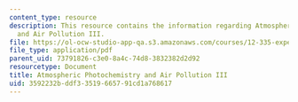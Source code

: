 ```yaml
---
content_type: resource
description: This resource contains the information regarding Atmospheric Photochemistry
  and Air Pollution III.
file: https://ol-ocw-studio-app-qa.s3.amazonaws.com/courses/12-335-experimental-atmospheric-chemistry-fall-2014/3592232bddf33519665791cd1a768617_MIT12_335F14_Lecture1_3.pdf
file_type: application/pdf
parent_uid: 73791826-c3e0-8a4c-74d8-3832382d2d92
resourcetype: Document
title: Atmospheric Photochemistry and Air Pollution III
uid: 3592232b-ddf3-3519-6657-91cd1a768617
---
```

